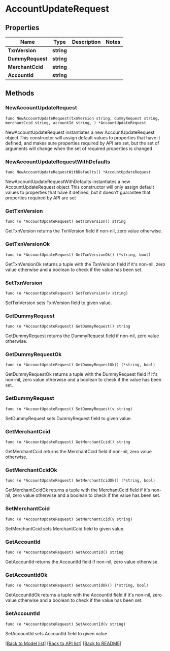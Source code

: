 # AccountUpdateRequest

## Properties

Name | Type | Description | Notes
------------ | ------------- | ------------- | -------------
**TxnVersion** | **string** |  | 
**DummyRequest** | **string** |  | 
**MerchantCcid** | **string** |  | 
**AccountId** | **string** |  | 

## Methods

### NewAccountUpdateRequest

`func NewAccountUpdateRequest(txnVersion string, dummyRequest string, merchantCcid string, accountId string, ) *AccountUpdateRequest`

NewAccountUpdateRequest instantiates a new AccountUpdateRequest object
This constructor will assign default values to properties that have it defined,
and makes sure properties required by API are set, but the set of arguments
will change when the set of required properties is changed

### NewAccountUpdateRequestWithDefaults

`func NewAccountUpdateRequestWithDefaults() *AccountUpdateRequest`

NewAccountUpdateRequestWithDefaults instantiates a new AccountUpdateRequest object
This constructor will only assign default values to properties that have it defined,
but it doesn't guarantee that properties required by API are set

### GetTxnVersion

`func (o *AccountUpdateRequest) GetTxnVersion() string`

GetTxnVersion returns the TxnVersion field if non-nil, zero value otherwise.

### GetTxnVersionOk

`func (o *AccountUpdateRequest) GetTxnVersionOk() (*string, bool)`

GetTxnVersionOk returns a tuple with the TxnVersion field if it's non-nil, zero value otherwise
and a boolean to check if the value has been set.

### SetTxnVersion

`func (o *AccountUpdateRequest) SetTxnVersion(v string)`

SetTxnVersion sets TxnVersion field to given value.


### GetDummyRequest

`func (o *AccountUpdateRequest) GetDummyRequest() string`

GetDummyRequest returns the DummyRequest field if non-nil, zero value otherwise.

### GetDummyRequestOk

`func (o *AccountUpdateRequest) GetDummyRequestOk() (*string, bool)`

GetDummyRequestOk returns a tuple with the DummyRequest field if it's non-nil, zero value otherwise
and a boolean to check if the value has been set.

### SetDummyRequest

`func (o *AccountUpdateRequest) SetDummyRequest(v string)`

SetDummyRequest sets DummyRequest field to given value.


### GetMerchantCcid

`func (o *AccountUpdateRequest) GetMerchantCcid() string`

GetMerchantCcid returns the MerchantCcid field if non-nil, zero value otherwise.

### GetMerchantCcidOk

`func (o *AccountUpdateRequest) GetMerchantCcidOk() (*string, bool)`

GetMerchantCcidOk returns a tuple with the MerchantCcid field if it's non-nil, zero value otherwise
and a boolean to check if the value has been set.

### SetMerchantCcid

`func (o *AccountUpdateRequest) SetMerchantCcid(v string)`

SetMerchantCcid sets MerchantCcid field to given value.


### GetAccountId

`func (o *AccountUpdateRequest) GetAccountId() string`

GetAccountId returns the AccountId field if non-nil, zero value otherwise.

### GetAccountIdOk

`func (o *AccountUpdateRequest) GetAccountIdOk() (*string, bool)`

GetAccountIdOk returns a tuple with the AccountId field if it's non-nil, zero value otherwise
and a boolean to check if the value has been set.

### SetAccountId

`func (o *AccountUpdateRequest) SetAccountId(v string)`

SetAccountId sets AccountId field to given value.



[[Back to Model list]](../README.md#documentation-for-models) [[Back to API list]](../README.md#documentation-for-api-endpoints) [[Back to README]](../README.md)


